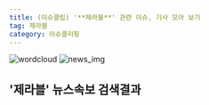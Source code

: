 ```yaml
---
title: (이슈클립) '**제라블**' 관련 이슈, 기사 모아 보기
tag: 제라블
category: 이슈클리핑
---
```

![wordcloud](https://s3.ap-northeast-2.amazonaws.com/lyrics101-wordcloud/2018-09-26-1537960905.png)
![news_img](https://user-images.githubusercontent.com/42597476/44507050-1206f400-a6e4-11e8-8d98-7ffbfebb353f.png)
## **'**제라블**'** 뉴스속보 검색결과

